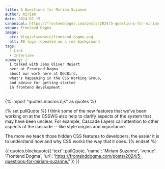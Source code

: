 ```yaml
---
title: 5 Questions for Miriam Suzanne
author: miriam
date: 2024-07-15
canonical: https://frontenddogma.com/posts/2024/5-questions-for-miriam-suzanne/
venue: Frontend Dogma
image:
  src: blog/elsewhere/frontend-dogma.png
  alt: FD logo repeated on a red background
tags:
  - Link
  - Interview
summary: |
  I talked with Jens Oliver Meiert
  over at Frontend Dogma
  about our work here at OddBird,
  what's happening in the CSS Working Group,
  and advice for getting started
  in frontend development.
---
```


{% import "quotes.macros.njk" as quotes %}

{% set pullQuote %}
I think some of the new features
that we’ve been working on at the CSSWG
also help to clarify aspects of the system
that may have been unclear.
For example, Cascade Layers call attention
to other aspects of the cascade --
like style origins and importance.

The more we teach those hidden CSS features to developers,
the easier it is to understand how and why
CSS works the way that it does.
{% endset %}

{{ quotes.blockquote({
  'text': pullQuote,
  'name': 'Miriam Suzanne',
  'venue': 'Frontend Dogma',
  'url': 'https://frontenddogma.com/posts/2024/5-questions-for-miriam-suzanne/'
}) }}
